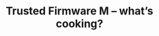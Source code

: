 ---
categories:
- bkk19
description: '> Trusted Firmware M is an open source implementation of Platform Security
  Architecture (PSA) for Arm M profile processors. It was publicly launched in Linaro
  Connect HKG18.<br /> This talk discusses some of the challenges being tackled in
  TF-M to enable wider adoption. Two flavours of core design, concurrent context management,
  secure interrupt handling, multi-core support are just some of the hot issues on
  the plate.'
future_image:
  featured: 'true'
  path: /assets/images/featured-images/bkk19/BKK19-208.png
session_attendee_num: '4'
session_id: BKK19-208
session_room: Session Room 3 (Lotus 10)
session_slot:
  end_time: '2019-04-02 11:25:00'
  start_time: '2019-04-02 11:00:00'
session_speakers:
- speaker_bio: Miklos is a software engineer at Arm focusing on<br /> IoT security.
    He has been working with embedded<br /> software for over 10 years in environments
    ranging<br /> from telecom core network nodes to server blades<br /> and IoT devices.
    He is a maintainer of Trusted<br /> Firmware M open source project.
  speaker_company: Arm
  speaker_image: /assets/images/speakers/bkk19/MiklosBalint.jpg
  speaker_location: ''
  speaker_name: Miklos Balint
  speaker_position: Staff Software Engineer
  speaker_username: miklos.balint
session_track: IoT and Embedded
tag: session
tags:
- Security
- IoT and Embedded
title: Trusted Firmware M – what’s cooking?
---